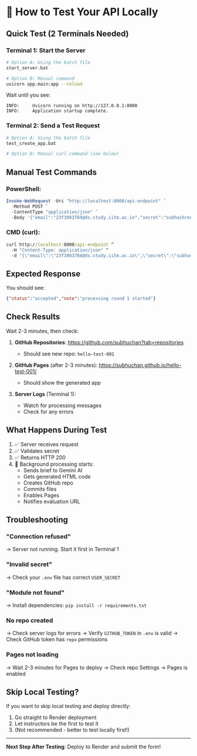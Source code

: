 # 🧪 How to Test Your API Locally

## Quick Test (2 Terminals Needed)

### Terminal 1: Start the Server

```bash
# Option A: Using the batch file
start_server.bat

# Option B: Manual command
uvicorn app.main:app --reload
```

Wait until you see:
```
INFO:     Uvicorn running on http://127.0.0.1:8000
INFO:     Application startup complete.
```

### Terminal 2: Send a Test Request

```bash
# Option A: Using the batch file
test_create_app.bat

# Option B: Manual curl command (see below)
```

## Manual Test Commands

### PowerShell:
```powershell
Invoke-WebRequest -Uri "http://localhost:8000/api-endpoint" `
  -Method POST `
  -ContentType "application/json" `
  -Body '{"email":"23f3003784@ds.study.iitm.ac.in","secret":"subhashree_secret_123","task":"hello-test-001","round":1,"nonce":"test-001","brief":"Create a Hello World page","checks":[],"evaluation_url":"https://httpbin.org/post","attachments":[]}'
```

### CMD (curl):
```cmd
curl http://localhost:8000/api-endpoint ^
  -H "Content-Type: application/json" ^
  -d "{\"email\":\"23f3003784@ds.study.iitm.ac.in\",\"secret\":\"subhashree_secret_123\",\"task\":\"hello-test-001\",\"round\":1,\"nonce\":\"test-001\",\"brief\":\"Create a Hello World page\",\"checks\":[],\"evaluation_url\":\"https://httpbin.org/post\",\"attachments\":[]}"
```

## Expected Response

You should see:
```json
{"status":"accepted","note":"processing round 1 started"}
```

## Check Results

Wait 2-3 minutes, then check:

1. **GitHub Repositories**: https://github.com/subhuchan?tab=repositories
   - Should see new repo: `hello-test-001`

2. **GitHub Pages** (after 2-3 minutes): https://subhuchan.github.io/hello-test-001/
   - Should show the generated app

3. **Server Logs** (Terminal 1):
   - Watch for processing messages
   - Check for any errors

## What Happens During Test

1. ✅ Server receives request
2. ✅ Validates secret
3. ✅ Returns HTTP 200
4. 🔄 Background processing starts:
   - Sends brief to Gemini AI
   - Gets generated HTML code
   - Creates GitHub repo
   - Commits files
   - Enables Pages
   - Notifies evaluation URL

## Troubleshooting

### "Connection refused"
→ Server not running. Start it first in Terminal 1

### "Invalid secret"
→ Check your `.env` file has correct `USER_SECRET`

### "Module not found"
→ Install dependencies: `pip install -r requirements.txt`

### No repo created
→ Check server logs for errors
→ Verify `GITHUB_TOKEN` in `.env` is valid
→ Check GitHub token has `repo` permissions

### Pages not loading
→ Wait 2-3 minutes for Pages to deploy
→ Check repo Settings → Pages is enabled

## Skip Local Testing?

If you want to skip local testing and deploy directly:
1. Go straight to Render deployment
2. Let instructors be the first to test it
3. (Not recommended - better to test locally first!)

---

**Next Step After Testing**: Deploy to Render and submit the form!
